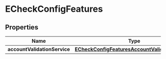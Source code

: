 
# ECheckConfigFeatures

## Properties
Name | Type | Description | Notes
------------ | ------------- | ------------- | -------------
**accountValidationService** | [**ECheckConfigFeaturesAccountValidationService**](ECheckConfigFeaturesAccountValidationService.md) |  |  [optional]



